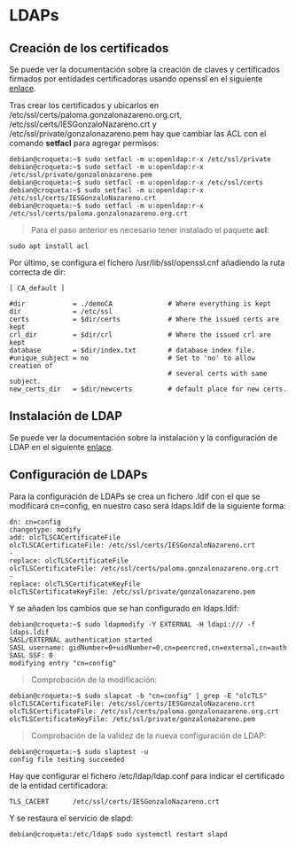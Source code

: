 # LDAPs
## Creación de los certificados
Se puede ver la documentación sobre la creación de claves y certificados firmados por entidades certificadoras usando openssl en el siguiente [enlace](https://github.com/PalomaR88/HTTPS_en_el_cloud/blob/master/Practica.md#https).

Tras crear los certificados y ubicarlos en /etc/ssl/certs/paloma.gonzalonazareno.org.crt, /etc/ssl/certs/IESGonzaloNazareno.crt y /etc/ssl/private/gonzalonazareno.pem hay que cambiar las ACL con el comando **setfacl** para agregar permisos:
~~~
debian@croqueta:~$ sudo setfacl -m u:openldap:r-x /etc/ssl/private
debian@croqueta:~$ sudo setfacl -m u:openldap:r-x /etc/ssl/private/gonzalonazareno.pem
debian@croqueta:~$ sudo setfacl -m u:openldap:r-x /etc/ssl/certs
debian@croqueta:~$ sudo setfacl -m u:openldap:r-x /etc/ssl/certs/IESGonzaloNazareno.crt
debian@croqueta:~$ sudo setfacl -m u:openldap:r-x /etc/ssl/certs/paloma.gonzalonazareno.org.crt
~~~

> Para el paso anterior es necesario tener instalado el paquete **acl**:
~~~
sudo apt install acl
~~~

Por último, se configura el fichero /usr/lib/ssl/openssl.cnf añadiendo la ruta correcta de dir:
~~~
[ CA_default ]

#dir            = ./demoCA              # Where everything is kept
dir             = /etc/ssl
certs           = $dir/certs            # Where the issued certs are kept
crl_dir         = $dir/crl              # Where the issued crl are kept
database        = $dir/index.txt        # database index file.
#unique_subject = no                    # Set to 'no' to allow creation of
                                        # several certs with same subject.
new_certs_dir   = $dir/newcerts         # default place for new certs.
~~~

## Instalación de LDAP
Se puede ver la documentación sobre la instalación y la configuración de LDAP en el siguiente [enlace](https://github.com/PalomaR88/LDAP/blob/master/Primeros_pasos_LDAP.md#primeros-pasos-en-ldap).

## Configuración de LDAPs
Para la configuración de LDAPs se crea un fichero .ldif con el que se modificará cn=config, en nuestro caso será ldaps.ldif de la siguiente forma:
~~~
dn: cn=config
changetype: modify
add: olcTLSCACertificateFile
olcTLSCACertificateFile: /etc/ssl/certs/IESGonzaloNazareno.crt
-
replace: olcTLSCertificateFile
olcTLSCertificateFile: /etc/ssl/certs/paloma.gonzalonazareno.org.crt
-
replace: olcTLSCertificateKeyFile
olcTLSCertificateKeyFile: /etc/ssl/private/gonzalonazareno.pem
~~~

Y se añaden los cambios que se han configurado en ldaps.ldif:
~~~
debian@croqueta:~$ sudo ldapmodify -Y EXTERNAL -H ldapi:/// -f ldaps.ldif
SASL/EXTERNAL authentication started
SASL username: gidNumber=0+uidNumber=0,cn=peercred,cn=external,cn=auth
SASL SSF: 0
modifying entry "cn=config"
~~~

> Comprobación de la modificación:
~~~
debian@croqueta:~$ sudo slapcat -b "cn=config" | grep -E "olcTLS"
olcTLSCACertificateFile: /etc/ssl/certs/IESGonzaloNazareno.crt
olcTLSCertificateFile: /etc/ssl/certs/paloma.gonzalonazareno.org.crt
olcTLSCertificateKeyFile: /etc/ssl/private/gonzalonazareno.pem
~~~

> Comprobación de la validez de la nueva configuración de LDAP:
~~~
debian@croqueta:~$ sudo slaptest -u
config file testing succeeded
~~~

Hay que configurar el fichero /etc/ldap/ldap.conf para indicar el certificado de la entidad certificadora:
~~~
TLS_CACERT      /etc/ssl/certs/IESGonzaloNazareno.crt
~~~

Y se restaura el servicio de slapd:
~~~
debian@croqueta:/etc/ldap$ sudo systemctl restart slapd
~~~

